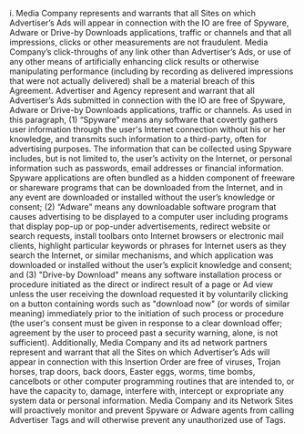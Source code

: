 i. Media Company represents and warrants that all Sites on which Advertiser’s Ads will appear in connection with the IO are free of Spyware, Adware or Drive-by Downloads applications, traffic or channels and that all impressions, clicks or other measurements are not fraudulent. Media Company’s click-throughs of any link other than Advertiser’s Ads, or use of any other means of artificially enhancing click results or otherwise manipulating performance (including by recording as delivered impressions that were not actually delivered) shall be a material breach of this Agreement. Advertiser and Agency represent and warrant that all Advertiser’s Ads submitted in connection with the IO are free of Spyware, Adware or Drive-by Downloads applications, traffic or channels. As used in this paragraph, (1) “Spyware” means any software that covertly gathers user information through the user's Internet connection without his or her knowledge, and transmits such information to a third-party, often for advertising purposes. The information that can be collected using Spyware includes, but is not limited to, the user’s activity on the Internet, or personal information such as passwords, email addresses or financial information. Spyware applications are often bundled as a hidden component of freeware or shareware programs that can be downloaded from the Internet, and in any event are downloaded or installed without the user’s knowledge or consent; (2) “Adware” means any downloadable software program that causes advertising to be displayed to a computer user including programs that display pop-up or pop-under advertisements, redirect website or search requests, install toolbars onto Internet browsers or electronic mail clients, highlight particular keywords or phrases for Internet users as they search the Internet, or similar mechanisms, and which application was downloaded or installed without the user’s explicit knowledge and consent; and (3) "Drive-by 
Download" means any software installation process or procedure initiated as the direct or indirect result of a page or Ad view unless the user receiving the download requested it by voluntarily clicking on a button containing words such as "download now" (or words of similar meaning) immediately prior to the initiation of such process or procedure (the user's consent must be given in response to a clear download offer; agreement by the user to proceed past a security warning, alone, is not sufficient). Additionally, Media Company and its ad network partners represent and warrant that all the Sites on which Advertiser’s Ads will appear in connection with this Insertion Order are free of viruses, Trojan horses, trap doors, back doors, Easter eggs, worms, time bombs, cancelbots or other computer programming routines that are intended to, or have the capacity to, damage, interfere with, intercept or expropriate any system data or personal information. Media Company and its Network Sites will proactively monitor and prevent Spyware or Adware agents from calling Advertiser Tags and will otherwise prevent any unauthorized use of Tags.